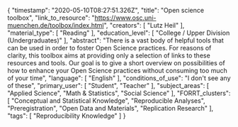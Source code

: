 {
    "timestamp": "2020-05-10T08:27:51.326Z",
    "title": "Open science toolbox",
    "link_to_resource": "https://www.osc.uni-muenchen.de/toolbox/index.html",
    "creators": [
        "Lutz Heil"
    ],
    "material_type": [
        "Reading"
    ],
    "education_level": [
        "College / Upper Division (Undergraduates)"
    ],
    "abstract": "There is a vast body of helpful tools that can be used in order to foster Open Science practices. For reasons of clarity, this toolbox aims at providing only a selection of links to these resources and tools. Our goal is to give a short overview on possibilities of how to enhance your Open Science practices without consuming too much of your time",
    "language": [
        "English"
    ],
    "conditions_of_use": "I don't see any of these",
    "primary_user": [
        "Student",
        "Teacher"
    ],
    "subject_areas": [
        "Applied Science",
        "Math & Statistics",
        "Social Science"
    ],
    "FORRT_clusters": [
        "Conceptual and Statistical Knowledge",
        "Reproducible Analyses",
        "Preregistration",
        "Open Data and Materials",
        "Replication Research"
    ],
    "tags": [
        "Reproducibility Knowledge"
    ]
}